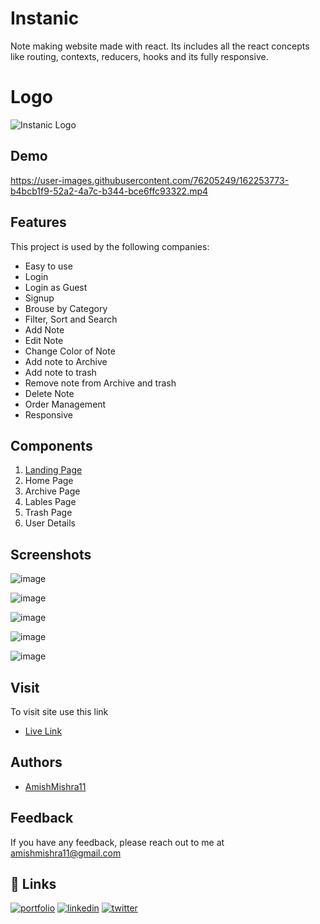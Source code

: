 
# Instanic

Note making website made with react. Its includes all the react concepts like routing, contexts, reducers, hooks and its fully responsive.

# Logo


![Instanic Logo](https://user-images.githubusercontent.com/76205249/162257028-b437c4c9-730a-47e4-bbb6-0fe9b4cb669a.png)


## Demo


https://user-images.githubusercontent.com/76205249/162253773-b4bcb1f9-52a2-4a7c-b344-bce6ffc93322.mp4


## Features

This project is used by the following companies:

- Easy to use
- Login 
- Login as Guest
- Signup
- Brouse by Category
- Filter, Sort and Search
- Add Note
- Edit Note
- Change Color of Note
- Add note to Archive
- Add note to trash
- Remove note from Archive and trash
- Delete Note
- Order Management
- Responsive


## Components
1. [Landing Page](https://instanic.netlify.app)
2. Home Page
3. Archive Page
4. Lables Page
5. Trash Page
6. User Details
## Screenshots


![image](https://user-images.githubusercontent.com/76205249/162258343-3f584228-b96a-49fa-b68d-d4036a3d2d41.png)

![image](https://user-images.githubusercontent.com/76205249/162258385-9938aab0-2ece-406e-8a2e-6a8eaac8db78.png)

![image](https://user-images.githubusercontent.com/76205249/162258611-31ac5e66-486a-48dc-9edb-45204cb78280.png)

![image](https://user-images.githubusercontent.com/76205249/162258741-ee5f9bab-3656-422c-9ce5-9bc39870f440.png)

![image](https://user-images.githubusercontent.com/76205249/162258666-9703b4b9-0b49-4137-b054-fcff28b54f54.png)
## Visit

To visit site use this link

- [Live Link](https://instanic.netlify.app)



## Authors

- [AmishMishra11](https://github.com/AmishMishra11)


## Feedback

If you have any feedback, please reach out to me at amishmishra11@gmail.com



## 🔗 Links
[![portfolio](https://img.shields.io/badge/my_portfolio-000?style=for-the-badge&logo=ko-fi&logoColor=white)](https://amishmishra.netlify.app)
[![linkedin](https://img.shields.io/badge/linkedin-0A66C2?style=for-the-badge&logo=linkedin&logoColor=white)](https://www.linkedin.com/in/amish-mishra-98b43221a/)
[![twitter](https://img.shields.io/badge/twitter-1DA1F2?style=for-the-badge&logo=twitter&logoColor=white)](https://twitter.com/The_Scarcastic1)

